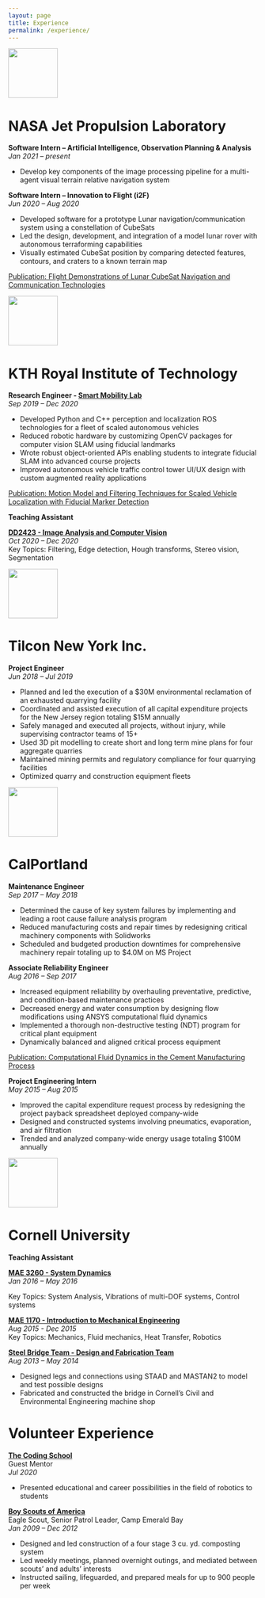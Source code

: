 ```yaml
---
layout: page
title: Experience
permalink: /experience/
---
```


<p align="left">
  <a href="https://www.jpl.nasa.gov/">
    <img src="../img/logos/jpl_logo.gif" height="100">
  </a>
</p>

# NASA Jet Propulsion Laboratory

**Software Intern – Artificial Intelligence, Observation Planning & Analysis** <br>
*Jan 2021 – present* <br>

 * Develop key components of the image processing pipeline for a multi-agent visual terrain relative navigation system <!--designed for unmanned surface vessels-->
 <!-- * Develop multi-agent visual SLAM solutions by reconstructing terrain structure from image shapes and features -->
 <!-- * Prototype autonomous systems capable of communicating images, features, and estimates amongst each other -->

**Software Intern – Innovation to Flight (i2F)** <br>
*Jun 2020 – Aug 2020* <br>

 * Developed software for a prototype Lunar navigation/communication system using a constellation of CubeSats
 * Led the design, development, and integration of a model lunar rover with autonomous terraforming capabilities
 * Visually estimated CubeSat position by comparing detected features, contours, and craters to a known terrain map

[Publication: Flight Demonstrations of Lunar CubeSat Navigation and Communication Technologies](/publications/)

<p align="left">
  <a href="https://www.kth.se/en">
    <img src="../img/logos/kth_logo.png" height="100">
  </a>
</p>

# KTH Royal Institute of Technology

**Research Engineer - [Smart Mobility Lab](https://www.kth.se/sv/is/dcs/research/control-of-transport/smart-mobility-lab)** <br>
*Sep 2019 – Dec 2020* <br>

 * Developed Python and C++ perception and localization ROS technologies for a fleet of scaled autonomous vehicles
 * Reduced robotic hardware by customizing OpenCV packages for computer vision SLAM using fiducial landmarks
 * Wrote robust object-oriented APIs enabling students to integrate fiducial SLAM into advanced course projects
 * Improved autonomous vehicle traffic control tower UI/UX design with custom augmented reality applications

[Publication: Motion Model and Filtering Techniques for Scaled Vehicle Localization with Fiducial Marker Detection](/publications/)

**Teaching Assistant** <br>

**[DD2423 - Image Analysis and Computer Vision](https://www.kth.se/student/kurser/kurs/DD2423?l=en)** <br>
*Oct 2020 – Dec 2020* <br>
Key Topics: Filtering, Edge detection, Hough transforms, Stereo vision, Segmentation <br>


<p align="left">
  <a href="https://www.tilconny.com/">
    <img src="../img/logos/tny_logo.jpg" height="100">
  </a>
</p>

# Tilcon New York Inc.

**Project Engineer** <br>
*Jun 2018 – Jul 2019* <br>

 * Planned and led the execution of a $30M environmental reclamation of an exhausted quarrying facility
 * Coordinated and assisted execution of all capital expenditure projects for the New Jersey region totaling $15M annually
 * Safely managed and executed all projects, without injury, while supervising contractor teams of 15+
 * Used 3D pit modelling to create short and long term mine plans for four aggregate quarries
 * Maintained mining permits and regulatory compliance for four quarrying facilities
 * Optimized quarry and construction equipment fleets


<p align="left">
  <a href="https://www.calportland.com/">
    <img src="../img/logos/cpc_logo.jpg" height="100">
  </a>
</p>

# CalPortland

**Maintenance Engineer** <br>
*Sep 2017 – May 2018* <br>

 * Determined the cause of key system failures by implementing and leading a root cause failure analysis program
 * Reduced manufacturing costs and repair times by redesigning critical machinery components with Solidworks
 * Scheduled and budgeted production downtimes for comprehensive machinery repair totaling up to $4.0M on MS Project

**Associate Reliability Engineer** <br>
*Aug 2016 – Sep 2017* <br>

 * Increased equipment reliability by overhauling preventative, predictive, and condition-based maintenance practices
 * Decreased energy and water consumption by designing flow modifications using ANSYS computational fluid dynamics
 * Implemented a thorough non-destructive testing (NDT) program for critical plant equipment
 * Dynamically balanced and aligned critical process equipment

[Publication: Computational Fluid Dynamics in the Cement Manufacturing Process](/publications/)

**Project Engineering Intern** <br>
*May 2015 – Aug 2015* <br>

 * Improved the capital expenditure request process by redesigning the project payback spreadsheet deployed company-wide
 * Designed and constructed systems involving pneumatics, evaporation, and air filtration
 * Trended and analyzed company-wide energy usage totaling $100M annually



<p align="left">
  <a href="https://www.cornell.edu/">
    <img src="../img/logos/cornell_logo.gif" height="100">
  </a>
</p>

# Cornell University

**Teaching Assistant**

**[MAE 3260 - System Dynamics](https://classes.cornell.edu/browse/roster/SP20/class/MAE/3260)** <br>
*Jan 2016 – May 2016* <br>
<!-- [Course Link - MAE 3260](https://classes.cornell.edu/browse/roster/SP20/class/MAE/3260) <br> -->
Key Topics: System Analysis, Vibrations of multi-DOF systems, Control systems <br>

**[MAE 1170 - Introduction to Mechanical Engineering](https://classes.cornell.edu/browse/roster/FA20/class/MAE/1170)** <br>
*Aug 2015 - Dec 2015* <br>
Key Topics: Mechanics, Fluid mechanics, Heat Transfer, Robotics <br>

**[Steel Bridge Team - Design and Fabrication Team](https://steelbridge.engineering.cornell.edu/)** <br>
*Aug 2013 – May 2014* <br>

 * Designed legs and connections using STAAD and MASTAN2 to model and test possible designs
 * Fabricated and constructed the bridge in Cornell’s Civil and Environmental Engineering machine shop



# Volunteer Experience


**[The Coding School](https://codeconnects.org/)** <br>
Guest Mentor <br>
*Jul 2020* <br>

 * Presented educational and career possibilities in the field of robotics to students


**[Boy Scouts of America](https://www.scouting.org/)** <br>
Eagle Scout, Senior Patrol Leader, Camp Emerald Bay <br>
*Jan 2009 – Dec 2012* <br>

 * Designed and led construction of a four stage 3 cu. yd. composting system
 * Led weekly meetings, planned overnight outings, and mediated between scouts’ and adults’ interests
 * Instructed sailing, lifeguarded, and prepared meals for up to 900 people per week
